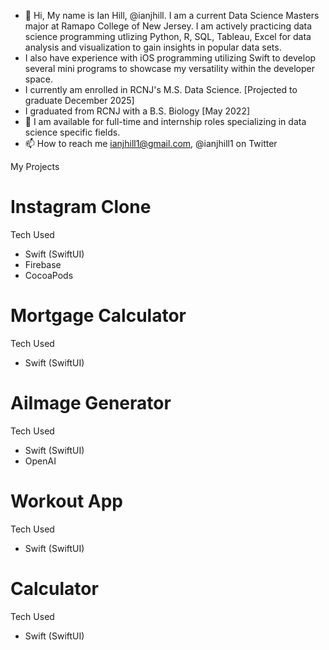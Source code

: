 - 👋 Hi, My name is Ian Hill, @ianjhill. I am a current Data Science Masters major at Ramapo College of New Jersey. I am actively practicing data science programming utlizing Python, R, SQL, Tableau, Excel for data analysis and visualization to gain insights in popular data sets.
- I also have experience with iOS programming utilizing Swift to develop several mini programs to showcase my versatility within the developer space.
- I currently am enrolled in RCNJ's M.S. Data Science. [Projected to graduate December 2025]
- I graduated from RCNJ with a B.S. Biology [May 2022]
- 💞️ I am available for full-time and internship roles specializing in data science specific fields.
- 📫 How to reach me ianjhill1@gmail.com,
                     @ianjhill1 on Twitter

<!---
ianjhill/ianjhill is a ✨ special ✨ repository because its `README.md` (this file) appears on your GitHub profile.
You can click the Preview link to take a look at your changes.
--->


My Projects

# Instagram Clone 
Tech Used
- Swift (SwiftUI)
- Firebase
- CocoaPods

# Mortgage Calculator
Tech Used
- Swift (SwiftUI)

# AiImage Generator
Tech Used
- Swift (SwiftUI)
- OpenAI

# Workout App
Tech Used
- Swift (SwiftUI)

# Calculator
Tech Used
- Swift (SwiftUI)
